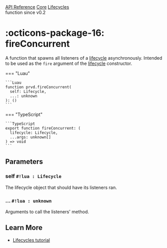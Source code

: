 <div class="pmwdoc-reference-breadcrumbs">
<a href="../../../">API Reference</a>
<a href="../../">Core</a>
<a href="../">Lifecycles</a>
</div>
<div class="pmwdoc-reference-tags">
<span class="pmwdoc-reference-highlight">function</span>
<span class="pmwdoc-reference-since">since v0.2</span>
</div>

# :octicons-package-16: fireConcurrent

A function that spawns all listeners of a [lifecycle](../types/lifecycle.md)
asynchronously. Intended to be used as the `fire` argument of the
[lifecycle](../types/lifecycle.md) constructor.

=== "Luau"

    ```Luau
    function prvd.fireConcurrent(
      self: Lifecycle,
      ...: unknown
    ): ()
    ```

=== "TypeScript"

    ```TypeScript
    export function fireConcurrent: (
      lifecycle: Lifecycle,
      ...args: unknown[]
    ) => void
    ```

## Parameters

### self `#!lua : Lifecycle`

The lifecycle object that should have its listeners ran.

### ... `#!lua : unknown`

Arguments to call the listeners' method.

## Learn More

- [Lifecycles tutorial](../../../tutorials/fundamentals/lifecycles.md)
